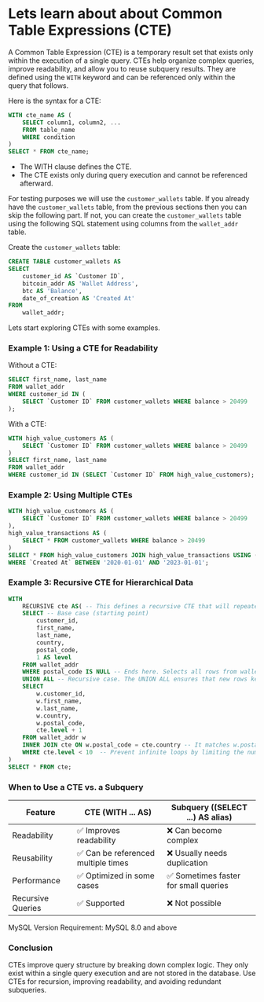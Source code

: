 # Lets learn about about Common Table Expressions (CTE)

A Common Table Expression (CTE) is a temporary result set that exists only within the execution of a single query. CTEs help organize complex queries, improve readability, and allow you to reuse subquery results.
They are defined using the `WITH` keyword and can be referenced only within the query that follows.

Here is the syntax for a CTE:

```sql
WITH cte_name AS (
    SELECT column1, column2, ...
    FROM table_name
    WHERE condition
)
SELECT * FROM cte_name;
```
- The WITH clause defines the CTE.
- The CTE exists only during query execution and cannot be referenced afterward.

For testing purposes we will use the `customer_wallets` table. If you already have the `customer_wallets` table, from the previous sections then you can skip the following part.
If not, you can create the `customer_wallets` table using the following SQL statement using columns from the `wallet_addr` table.

Create the `customer_wallets` table:

```sql
CREATE TABLE customer_wallets AS
SELECT
    customer_id AS `Customer ID`,
    bitcoin_addr AS 'Wallet Address',
    btc AS 'Balance',
    date_of_creation AS 'Created At'
FROM
    wallet_addr;
```

Lets start exploring CTEs with some examples. 

### Example 1: Using a CTE for Readability
Without a CTE:
```sql
SELECT first_name, last_name
FROM wallet_addr
WHERE customer_id IN (
    SELECT `Customer ID` FROM customer_wallets WHERE balance > 20499
);
```
With a CTE:
```sql
WITH high_value_customers AS (
    SELECT `Customer ID` FROM customer_wallets WHERE balance > 20499
)
SELECT first_name, last_name
FROM wallet_addr
WHERE customer_id IN (SELECT `Customer ID` FROM high_value_customers);
```
### Example 2: Using Multiple CTEs
```sql
WITH high_value_customers AS (
    SELECT `Customer ID` FROM customer_wallets WHERE balance > 20499
),
high_value_transactions AS (
    SELECT * FROM customer_wallets WHERE balance > 20499
)
SELECT * FROM high_value_customers JOIN high_value_transactions USING (`Customer ID`) 
WHERE `Created At` BETWEEN '2020-01-01' AND '2023-01-01';
```
### Example 3: Recursive CTE for Hierarchical Data
```sql
WITH
    RECURSIVE cte AS( -- This defines a recursive CTE that will repeatedly execute itself based on a set condition
    SELECT -- Base case (starting point) 
        customer_id,
        first_name,
        last_name,
        country,
        postal_code,
        1 AS level
    FROM wallet_addr
    WHERE postal_code IS NULL -- Ends here. Selects all rows from wallet_addr where postal_code IS NULL
    UNION ALL -- Recursive case. The UNION ALL ensures that new rows keep getting added until no new matches are found.
    SELECT
        w.customer_id,
        w.first_name,
        w.last_name,
        w.country,
        w.postal_code,
        cte.level + 1
    FROM wallet_addr w
    INNER JOIN cte ON w.postal_code = cte.country -- It matches w.postal_code with cte.country. This means a row in wallet_addr is included in the recursion if its postal_code matches the country of an already selected row.
    WHERE cte.level < 10  -- Prevent infinite loops by limiting the number of recursions
)
SELECT * FROM cte;
```
### When to Use a CTE vs. a Subquery

| Feature | CTE (WITH ... AS) | Subquery ((SELECT ...) AS alias) |
|---------|---------|---------|
| Readability| ✅ Improves readability| ❌ Can become complex|
| Reusability| ✅ Can be referenced multiple times| ❌ Usually needs duplication|
| Performance| ✅ Optimized in some cases| ✅ Sometimes faster for small queries|
| Recursive Queries| ✅ Supported| ❌ Not possible|

MySQL Version Requirement: MySQL 8.0 and above

### Conclusion
CTEs improve query structure by breaking down complex logic.
They only exist within a single query execution and are not stored in the database.
Use CTEs for recursion, improving readability, and avoiding redundant subqueries.